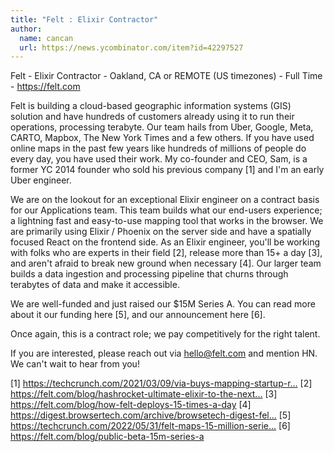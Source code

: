 ```yaml
---
title: "Felt : Elixir Contractor"
author:
  name: cancan
  url: https://news.ycombinator.com/item?id=42297527
---
```

Felt - Elixir Contractor - Oakland, CA or REMOTE (US timezones) - Full Time - <a href="https:&#x2F;&#x2F;felt.com" rel="nofollow">https:&#x2F;&#x2F;felt.com</a>

Felt is building a cloud-based geographic information systems (GIS) solution and have hundreds of customers already using it to run their operations, processing terabyte. Our team hails from Uber, Google, Meta, CARTO, Mapbox, The New York Times and a few others. If you have used online maps in the past few years like hundreds of millions of people do every day, you have used their work. My co-founder and CEO, Sam, is a former YC 2014 founder who sold his previous company [1] and I&#x27;m an early Uber engineer.

We are on the lookout for an exceptional Elixir engineer on a contract basis for our Applications team. This team builds what our end-users experience; a lightning fast and easy-to-use mapping tool that works in the browser. We are primarily using Elixir &#x2F; Phoenix on the server side and have a spatially focused React on the frontend side. As an Elixir engineer, you&#x27;ll be working with folks who are experts in their field [2], release more than 15+ a day [3], and aren&#x27;t afraid to break new ground when necessary [4]. Our larger team builds a data ingestion and processing pipeline that churns through terabytes of data and make it accessible.

We are well-funded and just raised our $15M Series A. You can read more about it our funding here [5], and our announcement here [6].

Once again, this is a contract role; we pay competitively for the right talent.

If you are interested, please reach out via hello@felt.com and mention HN. We can&#x27;t wait to hear from you!

[1] <a href="https:&#x2F;&#x2F;techcrunch.com&#x2F;2021&#x2F;03&#x2F;09&#x2F;via-buys-mapping-startup-remix-for-100-million&#x2F;" rel="nofollow">https:&#x2F;&#x2F;techcrunch.com&#x2F;2021&#x2F;03&#x2F;09&#x2F;via-buys-mapping-startup-r...</a>
[2] <a href="https:&#x2F;&#x2F;felt.com&#x2F;blog&#x2F;hashrocket-ultimate-elixir-to-the-next-level" rel="nofollow">https:&#x2F;&#x2F;felt.com&#x2F;blog&#x2F;hashrocket-ultimate-elixir-to-the-next...</a>
[3] <a href="https:&#x2F;&#x2F;felt.com&#x2F;blog&#x2F;how-felt-deploys-15-times-a-day" rel="nofollow">https:&#x2F;&#x2F;felt.com&#x2F;blog&#x2F;how-felt-deploys-15-times-a-day</a>
[4] <a href="https:&#x2F;&#x2F;digest.browsertech.com&#x2F;archive&#x2F;browsetech-digest-felt-is-making-browsers-make&#x2F;" rel="nofollow">https:&#x2F;&#x2F;digest.browsertech.com&#x2F;archive&#x2F;browsetech-digest-fel...</a>
[5] <a href="https:&#x2F;&#x2F;techcrunch.com&#x2F;2022&#x2F;05&#x2F;31&#x2F;felt-maps-15-million-series-a&#x2F;" rel="nofollow">https:&#x2F;&#x2F;techcrunch.com&#x2F;2022&#x2F;05&#x2F;31&#x2F;felt-maps-15-million-serie...</a>
[6] <a href="https:&#x2F;&#x2F;felt.com&#x2F;blog&#x2F;public-beta-15m-series-a" rel="nofollow">https:&#x2F;&#x2F;felt.com&#x2F;blog&#x2F;public-beta-15m-series-a</a>
<JobApplication />
